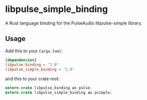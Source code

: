 libpulse_simple_binding
=======================

A Rust language binding for the PulseAudio libpulse-simple library.

## Usage

Add this to your `Cargo.toml`:

```toml
[dependencies]
libpulse_binding = "2.0"
libpulse_simple_binding = "2.0"
```

and this to your crate root:

```rust
extern crate libpulse_binding as pulse;
extern crate libpulse_simple_binding as psimple;
```
